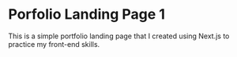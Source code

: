 # Porfolio Landing Page 1

This is a simple portfolio landing page that I created using Next.js to practice my front-end skills.
